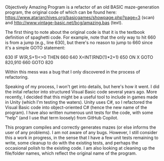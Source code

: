 Objectively Amazing Program is a refactor of an old BASIC maze-generation program, the original code of which can be found here: https://www.atariarchives.org/basicgames/showpage.php?page=3 (scan) and http://www.vintage-basic.net/bcg/amazing.bas (text).

The first thing to note about the original code is that it is the textbook definition of spaghetti code. For example, note that the only way to hit 660 is from a jump (e.g., line 630), but there's no reason to jump to 660 since it's a simple GOTO statement:

630 IF W(R,S+1)<>0 THEN 660
640 X=INT(RND(1)*2+1)
650 ON X GOTO 820,910
660 GOTO 820

Within this mess was a bug that I only discovered in the process of refactoring.

Speaking of my process, I won't get into details, but here's how it went. I did the inital refactor into structured Visual Basic code several years ago. More recently, I decided that this might be a useful tool to include in games made in Unity (which I'm testing the waters). Unity uses C#, so I refactored the Visual Basic code into object-oriented C# (hence the new name of the program). I have also written numerous unit tests for the code, with some "help" (and I use that term loosely) from GitHub Copilot.

This program compiles and correctly generates mazes (or else informs the user of any problems). I am not aware of any bugs. However, I still consider this a work in progress, in the sense that I have a few unit tests remaining to write, some cleanup to do with the existing tests, and perhaps the occasional polish to the existing code. I am also looking at cleaning up the file/folder names, which reflect the original name of the program.
